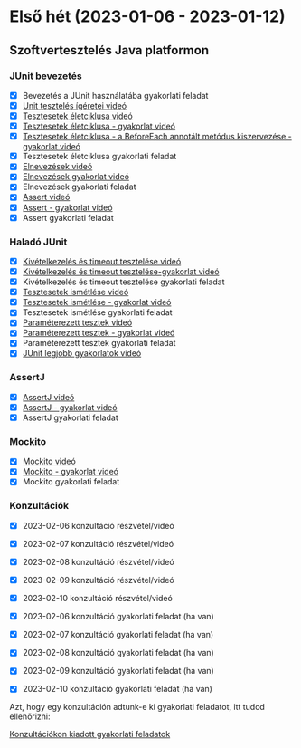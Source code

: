 # Első hét (2023-01-06 - 2023-01-12)

## Szoftvertesztelés Java platformon

### JUnit bevezetés

- [x] Bevezetés a JUnit használatába gyakorlati feladat
- [x] [Unit tesztelés ígéretei videó](https://e-learning.training360.com/courses/take/szoftverteszteles-java-platformon-2021/lessons/10611068-unit-teszteles-igeretei)
- [x] [Tesztesetek életciklusa videó](https://e-learning.training360.com/courses/take/szoftverteszteles-java-platformon-2021/lessons/10611085-tesztesetek-eletciklusa)
- [x] [Tesztesetek életciklusa - gyakorlat videó](https://e-learning.training360.com/courses/take/szoftverteszteles-java-platformon-2021/lessons/10611037-tesztesetek-eletciklusa-gyakorlat)
- [x] [Tesztesetek életciklusa - a BeforeEach annotált metódus kiszervezése - gyakorlat videó](https://e-learning.training360.com/courses/take/szoftverteszteles-java-platformon-2021/lessons/10610982-tesztesetek-eletciklusa-a-beforeeach-annotalt-metodus-kiszervezese-gyakorlat)
- [x] Tesztesetek életciklusa gyakorlati feladat
- [x] [Elnevezések videó](https://e-learning.training360.com/courses/take/szoftverteszteles-java-platformon-2021/lessons/10610984-elnevezesek)
- [x] [Elnevezések gyakorlat videó](https://e-learning.training360.com/courses/take/szoftverteszteles-java-platformon-2021/lessons/10610980-elnevezesek-gyakorlat)
- [x] Elnevezések gyakorlati feladat
- [x] [Assert videó](https://e-learning.training360.com/courses/take/szoftverteszteles-java-platformon-2021/lessons/10769684-assert)
- [x] [Assert - gyakorlat videó](https://e-learning.training360.com/courses/take/szoftverteszteles-java-platformon-2021/lessons/10769704-assert-gyakorlat)
- [x] Assert gyakorlati feladat

### Haladó JUnit

- [x] [Kivételkezelés és timeout tesztelése videó](https://e-learning.training360.com/courses/take/szoftverteszteles-java-platformon-2021/lessons/10769706-kivetelkezeles-es-timeout-tesztelese)
- [x] [Kivételkezelés és timeout tesztelése-gyakorlat videó](https://e-learning.training360.com/courses/take/szoftverteszteles-java-platformon-2021/lessons/10769707-kivetelkezeles-es-timeout-tesztelese-gyakorlat)
- [x] Kivételkezelés és timeout tesztelése gyakorlati feladat
- [x] [Tesztesetek ismétlése videó](https://e-learning.training360.com/courses/take/szoftverteszteles-java-platformon-2021/lessons/10769719-tesztesetek-ismetlese)
- [x] [Tesztesetek ismétlése - gyakorlat videó](https://e-learning.training360.com/courses/take/szoftverteszteles-java-platformon-2021/lessons/10769720-tesztesetek-ismetlese-gyakorlat)
- [x] Tesztesetek ismétlése gyakorlati feladat
- [x] [Paraméterezett tesztek videó](https://e-learning.training360.com/courses/take/szoftverteszteles-java-platformon-2021/lessons/10769721-parameterezett-tesztek)
- [x] [Paraméterezett tesztek - gyakorlat videó](https://e-learning.training360.com/courses/take/szoftverteszteles-java-platformon-2021/lessons/10769722-parameterezett-tesztek-gyakorlat)
- [x] Paraméterezett tesztek gyakorlati feladat
- [x] [JUnit legjobb gyakorlatok videó](https://e-learning.training360.com/courses/take/szoftverteszteles-java-platformon-2021/lessons/10769735-junit-legjobb-gyakorlatok)

### AssertJ

- [x] [AssertJ videó](https://e-learning.training360.com/courses/take/szoftverteszteles-java-platformon-2021/lessons/30464085-assertj)
- [x] [AssertJ - gyakorlat videó](https://e-learning.training360.com/courses/take/szoftverteszteles-java-platformon-2021/lessons/30464090-assertj-gyakorlat)
- [x] AssertJ gyakorlati feladat

### Mockito

- [x] [Mockito videó](https://e-learning.training360.com/courses/take/szoftverteszteles-java-platformon-2021/lessons/30464183-mockito)
- [x] [Mockito - gyakorlat videó](https://e-learning.training360.com/courses/take/szoftverteszteles-java-platformon-2021/lessons/30464187-mockito-gyakorlat)
- [x] Mockito gyakorlati feladat

### Konzultációk

- [x] 2023-02-06 konzultáció részvétel/videó
- [x] 2023-02-07 konzultáció részvétel/videó
- [x] 2023-02-08 konzultáció részvétel/videó
- [x] 2023-02-09 konzultáció részvétel/videó
- [x] 2023-02-10 konzultáció részvétel/videó

- [x] 2023-02-06 konzultáció gyakorlati feladat (ha van)
- [x] 2023-02-07 konzultáció gyakorlati feladat (ha van)
- [x] 2023-02-08 konzultáció gyakorlati feladat (ha van)
- [x] 2023-02-09 konzultáció gyakorlati feladat (ha van)
- [x] 2023-02-10 konzultáció gyakorlati feladat (ha van)

Azt, hogy egy konzultáción adtunk-e ki gyakorlati feladatot, itt tudod ellenőrizni:

[Konzultációkon kiadott gyakorlati feladatok](https://github.com/Strukturavaltas3-Halado-Java/java-strukturavalto3-halado/blob/main/labs.md)
